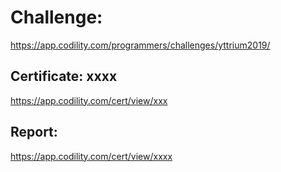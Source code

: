 ﻿# Challenge: 
https://app.codility.com/programmers/challenges/yttrium2019/

## Certificate: xxxx
https://app.codility.com/cert/view/xxx

## Report:
https://app.codility.com/cert/view/xxxx